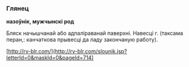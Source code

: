 ### Глянец
**назоўнік, мужчынскі род**

Бляск начышчанай або адпаліраванай паверхні. Навесці г. (таксама перан,: канчаткова прывесці да ладу закончаную работу).

<a rel="author">[http://rv-blr.com/](http://rv-blr.com/slounik.jsp?letterId=0&maskId=0&pageId=714)</a>
